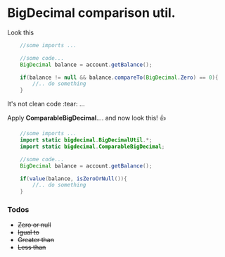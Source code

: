 # BigDecimal comparison util.



Look this

```java
	//some imports ...

	//some code...
    BigDecimal balance = account.getBalance();

    if(balance != null && balance.compareTo(BigDecimal.Zero) == 0){
    	//.. do something
    }

```

It's not clean code :tear: ...

Apply **ComparableBigDecimal**.... and now look this! :+1:

```java
	//some imports ...
    import static bigdecimal.BigDecimalUtil.*;
	import static bigdecimal.ComparableBigDecimal;

	//some code...
    BigDecimal balance = account.getBalance();

    if(value(balance, isZeroOrNull()){
    	//.. do something
    }
```

### Todos

 - ~~Zero or null~~
 - ~~Igual to~~
 - ~~Greater than~~
 - ~~Less than~~